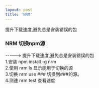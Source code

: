 ```yaml
---
layout: post
title: 'NRM'
---
```

提升下载速度,避免总是安装错误的包
<!--break-->
### NRM 切换npm源
----->  提升下载速度,避免总是安装错误的包   
1.安装 npm  install   -g   nrm  
2.使用 nrm ls 显示能用于切换的源  
3.切换 nrm use ### 切换到###的源。  
4.测速 nrm test 查看速度

　　　　